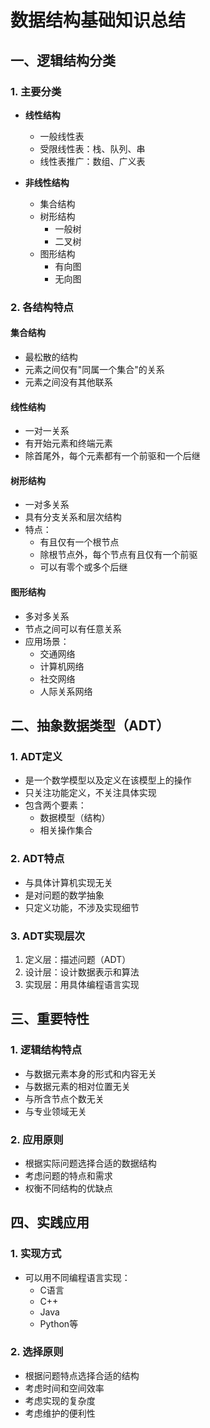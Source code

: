 # 数据结构基础知识总结

## 一、逻辑结构分类

### 1. 主要分类
- **线性结构**
  - 一般线性表
  - 受限线性表：栈、队列、串
  - 线性表推广：数组、广义表

- **非线性结构**
  - 集合结构
  - 树形结构
    - 一般树
    - 二叉树
  - 图形结构
    - 有向图
    - 无向图

### 2. 各结构特点

#### 集合结构
- 最松散的结构
- 元素之间仅有"同属一个集合"的关系
- 元素之间没有其他联系

#### 线性结构
- 一对一关系
- 有开始元素和终端元素
- 除首尾外，每个元素都有一个前驱和一个后继

#### 树形结构
- 一对多关系
- 具有分支关系和层次结构
- 特点：
  - 有且仅有一个根节点
  - 除根节点外，每个节点有且仅有一个前驱
  - 可以有零个或多个后继

#### 图形结构
- 多对多关系
- 节点之间可以有任意关系
- 应用场景：
  - 交通网络
  - 计算机网络
  - 社交网络
  - 人际关系网络

## 二、抽象数据类型（ADT）

### 1. ADT定义
- 是一个数学模型以及定义在该模型上的操作
- 只关注功能定义，不关注具体实现
- 包含两个要素：
  - 数据模型（结构）
  - 相关操作集合

### 2. ADT特点
- 与具体计算机实现无关
- 是对问题的数学抽象
- 只定义功能，不涉及实现细节

### 3. ADT实现层次
1. 定义层：描述问题（ADT）
2. 设计层：设计数据表示和算法
3. 实现层：用具体编程语言实现

## 三、重要特性

### 1. 逻辑结构特点
- 与数据元素本身的形式和内容无关
- 与数据元素的相对位置无关
- 与所含节点个数无关
- 与专业领域无关

### 2. 应用原则
- 根据实际问题选择合适的数据结构
- 考虑问题的特点和需求
- 权衡不同结构的优缺点

## 四、实践应用

### 1. 实现方式
- 可以用不同编程语言实现：
  - C语言
  - C++
  - Java
  - Python等

### 2. 选择原则
- 根据问题特点选择合适的结构
- 考虑时间和空间效率
- 考虑实现的复杂度
- 考虑维护的便利性
<!--stackedit_data:
eyJoaXN0b3J5IjpbLTE3MTU1NDg5N119
-->